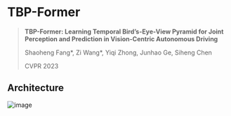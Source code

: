 # TBP-Former

> **TBP-Former: Learning Temporal Bird’s-Eye-View Pyramid for Joint Perception and Prediction in Vision-Centric Autonomous Driving**
>
> Shaoheng Fang*, Zi Wang*, Yiqi Zhong, Junhao Ge, Siheng Chen  
>
> CVPR 2023

## Architecture
![image](https://github.com/w4ngzI/TBP-Former/blob/main/figs/fig_overview.png)
